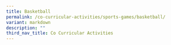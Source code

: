```yaml
---
title: Basketball
permalink: /co-curricular-activities/sports-games/basketball/
variant: markdown
description: ""
third_nav_title: Co Curricular Activities
---
```

